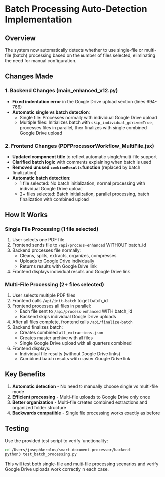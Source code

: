 # Batch Processing Auto-Detection Implementation

## Overview
The system now automatically detects whether to use single-file or multi-file (batch) processing based on the number of files selected, eliminating the need for manual configuration.

## Changes Made

### 1. Backend Changes (main_enhanced_v12.py)
- **Fixed indentation error** in the Google Drive upload section (lines 694-766)
- **Automatic single vs batch detection**: 
  - Single file: Processes normally with individual Google Drive upload
  - Multiple files: Initializes batch with `skip_individual_gdrive=True`, processes files in parallel, then finalizes with single combined Google Drive upload

### 2. Frontend Changes (PDFProcessorWorkflow_MultiFile.jsx)
- **Updated component title** to reflect automatic single/multi-file support
- **Clarified batch logic** with comments explaining when batch is used
- **Removed unused `combineResults` function** (replaced by batch finalization)
- **Automatic batch detection**: 
  - 1 file selected: No batch initialization, normal processing with individual Google Drive upload
  - 2+ files selected: Batch initialization, parallel processing, batch finalization with combined upload

## How It Works

### Single File Processing (1 file selected)
1. User selects one PDF file
2. Frontend sends file to `/api/process-enhanced` WITHOUT batch_id
3. Backend processes file normally:
   - Cleans, splits, extracts, organizes, compresses
   - Uploads to Google Drive individually
   - Returns results with Google Drive link
4. Frontend displays individual results and Google Drive link

### Multi-File Processing (2+ files selected)
1. User selects multiple PDF files
2. Frontend calls `/api/init-batch` to get batch_id
3. Frontend processes all files in parallel:
   - Each file sent to `/api/process-enhanced` WITH batch_id
   - Backend skips individual Google Drive uploads
4. After all files complete, frontend calls `/api/finalize-batch`
5. Backend finalizes batch:
   - Creates combined `all_extractions.json`
   - Creates master archive with all files
   - Single Google Drive upload with all quarters combined
6. Frontend displays:
   - Individual file results (without Google Drive links)
   - Combined batch results with master Google Drive link

## Key Benefits
1. **Automatic detection** - No need to manually choose single vs multi-file mode
2. **Efficient processing** - Multi-file uploads to Google Drive only once
3. **Better organization** - Multi-file creates combined extractions and organized folder structure
4. **Backwards compatible** - Single file processing works exactly as before

## Testing
Use the provided test script to verify functionality:
```bash
cd /Users/josephkerolos/smart-document-processor/backend
python3 test_batch_processing.py
```

This will test both single-file and multi-file processing scenarios and verify Google Drive uploads work correctly in each case.